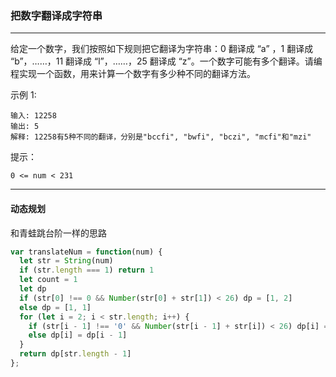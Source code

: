 ### 把数字翻译成字符串

---

给定一个数字，我们按照如下规则把它翻译为字符串：0 翻译成 “a” ，1 翻译成 “b”，……，11 翻译成 “l”，……，25 翻译成 “z”。一个数字可能有多个翻译。请编程实现一个函数，用来计算一个数字有多少种不同的翻译方法。

示例 1:
```
输入: 12258
输出: 5
解释: 12258有5种不同的翻译，分别是"bccfi", "bwfi", "bczi", "mcfi"和"mzi"
```

提示：
```
0 <= num < 231
```

---

#### 动态规划

和青蛙跳台阶一样的思路

``` js
var translateNum = function(num) {
  let str = String(num)
  if (str.length === 1) return 1
  let count = 1
  let dp
  if (str[0] !== 0 && Number(str[0] + str[1]) < 26) dp = [1, 2]
  else dp = [1, 1]
  for (let i = 2; i < str.length; i++) {
    if (str[i - 1] !== '0' && Number(str[i - 1] + str[i]) < 26) dp[i] = dp[i - 1] + dp[i - 2]
    else dp[i] = dp[i - 1]
  }
  return dp[str.length - 1]
};
```
